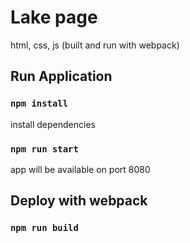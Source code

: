  # Lake page
 
 html, css, js (built and run with webpack)
 ## Run Application
 ### `npm install`
 
 install dependencies
 ### `npm run start`
 
 app will be available on port 8080
 
 ## Deploy with webpack
 ### `npm run build`

